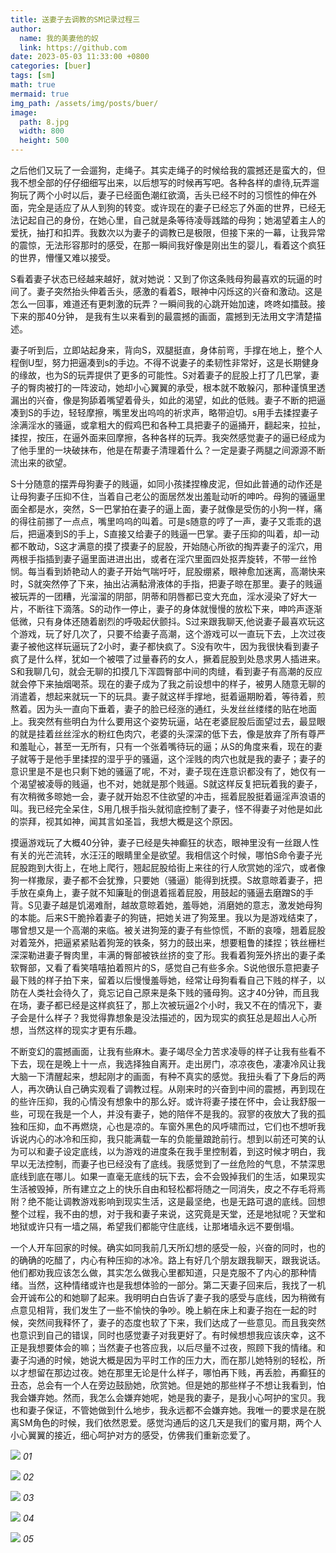 ```yaml
---
title: 送妻子去调教的SM记录过程三
author:
  name: 我的美妻他的奴
  link: https://github.com
date: 2023-05-03 11:33:00 +0800
categories: [buer]
tags: [sm]
math: true
mermaid: true
img_path: /assets/img/posts/buer/
image:
  path: 8.jpg
  width: 800
  height: 500
---
```


之后他们又玩了一会遛狗，走绳子。其实走绳子的时候给我的震撼还是蛮大的，但我不想全部的仔仔细细写出来，以后想写的时候再写吧。各种各样的虐待,玩弄遛狗玩了两个小时以后，妻子已经面色潮红欲滴，舌头已经不时的习惯性的伸在外面，完全是适应了从人到狗的转变。或许现在的妻子已经忘了外面的世界，已经无法记起自己的身份，在她心里，自己就是条等待凌辱践踏的母狗；她渴望着主人的爱抚，抽打和扣弄。我数次以为妻子的调教已是极限，但接下来的一幕，让我异常的震惊，无法形容那时的感受，在那一瞬间我好像是刚出生的婴儿，看着这个疯狂的世界，懵懂又难以接受。

S看着妻子状态已经越来越好，就对她说：又到了你这条贱母狗最喜欢的玩逼的时间了。妻子突然抬头伸着舌头，感激的看着S，眼神中闪烁这的兴奋和激动。这是怎么一回事，难道还有更刺激的玩弄？一瞬间我的心跳开始加速，咚咚如擂鼓。接下来的那40分钟， 是我有生以来看到的最震撼的画面，震撼到无法用文字清楚描述。

妻子听到后，立即站起身来，背向S，双腿挺直，身体前弯，手撑在地上，整个人程倒U型，努力把逼凑到s的手边。不得不说妻子的柔韧性非常好，这是长期健身的缘故，也为S的玩弄提供了更多的可能性。S对着妻子的屁股上打了几巴掌，妻子的臀肉被打的一阵波动，她却小心翼翼的承受，根本就不敢躲闪，那种谨慎里透漏出的兴奋，像是狗舔着嘴望着骨头，如此的渴望，如此的低贱。妻子不断的把逼凑到S的手边，轻轻摩擦，嘴里发出呜呜的祈求声，略带迫切。s用手去揉捏妻子涂满淫水的骚逼，或拿粗大的假鸡巴和各种工具把妻子的逼捅开，翻起来，拉扯，揉捏，按压，在逼外面来回摩擦，各种各样的玩弄。我突然感觉妻子的逼已经成为了他手里的一块破抹布，他是在帮妻子清理着什么？一定是妻子两腿之间源源不断流出来的欲望。

S十分随意的摆弄母狗妻子的贱逼，如同小孩揉捏橡皮泥，但如此普通的动作还是让母狗妻子压抑不住，当着自己老公的面居然发出羞耻动听的呻吟。母狗的骚逼里面全都是水，突然，S一巴掌拍在妻子的逼上面，妻子就像是受伤的小狗一样，痛的得往前挪了一点点，嘴里呜呜的叫着。可是s随意的哼了一声，妻子又乖乖的退后，把逼凑到S的手上，S直接又给妻子的贱逼一巴掌。妻子压抑的叫着，却一动都不敢动，S这才满意的摸了摸妻子的屁股，开始随心所欲的掏弄妻子的淫穴，用两根手指插到妻子逼里面进进出出，或者在淫穴里面四处抠弄旋转，不带一丝怜悯。每当看到娇艳动人的妻子开始气喘吁吁，屁股绷紧，眼神愈加迷离，高潮快来时，S就突然停了下来，抽出沾满黏滑液体的手指，把妻子晾在那里。妻子的贱逼被玩弄的一团糟，光溜溜的阴部，阴蒂和阴唇都已变大充血，淫水浸染了好大一片，不断往下滴落。S的动作一停止，妻子的身体就慢慢的放松下来，呻吟声逐渐低微，只有身体还随着剧烈的呼吸起伏颤抖。S过来跟我聊天,他说妻子最喜欢玩这个游戏，玩了好几次了，只要不给妻子高潮，这个游戏可以一直玩下去，上次过夜妻子被他这样玩逼玩了2小时，妻子都快疯了。S没有吹牛，因为我很快看到妻子疯了是什么样，犹如一个被喂了过量春药的女人，撅着屁股到处恳求男人插进来。S和我聊几句，就会无聊的扣摸几下浑圆臀部中间的肉缝，看到妻子有高潮的反应就会停下来抽烟喝茶。现在的妻子成为了我之前设想中的样子，被男人随意无聊的消遣着，想起来就玩一下的玩具。妻子就这样手撑地，挺着逼期盼着，等待着，煎熬着。因为头一直向下垂着，妻子的脸已经涨的通红，头发丝丝缕缕的贴在地面上。我突然有些明白为什么要用这个姿势玩逼，站在老婆屁股后面望过去，最显眼的就是挂着丝丝淫水的粉红色肉穴，老婆的头深深的低下去，像是放弃了所有尊严和羞耻心，甚至一无所有，只有一个张着嘴待玩的逼；从S的角度来看，现在的妻子就等于是他手里揉捏的湿乎乎的骚逼，这个淫贱的肉穴也就是我的妻子；妻子的意识里是不是也只剩下她的骚逼了呢，不对，妻子现在连意识都没有了，她仅有一个渴望被凌辱的贱逼，也不对，她就是那个贱逼。S就这样反复把玩着我的妻子，有次稍微多晾她一会，妻子就开始忍不住欲望的冲击，摇着屁股挺着逼淫声浪语的叫。我已经完全呆住，S用几根手指头就彻底控制了妻子，怪不得妻子对他是如此的崇拜，视其如神，闻其言如圣旨，我想大概是这个原因。

摸逼游戏玩了大概40分钟，妻子已经是失神癫狂的状态，眼神里没有一丝跟人性有关的光芒流转，水汪汪的眼睛里全是欲望。我相信这个时候，哪怕S命令妻子光屁股跑到大街上，在地上爬行，翘起屁股给街上来往的行人欣赏她的淫穴，或者像狗一样撒尿，妻子都不会犹豫，只要她（骚逼）能得到抚摸。S故意晾着妻子，把手放在桌角上，妻子就不知廉耻的倒退着摇着屁股，用鼓起的骚逼去磨蹭S的手背。S见妻子越是饥渴难耐，越故意晾着她，羞辱她，消磨她的意志，激发她母狗的本能。后来S干脆拎着妻子的狗链，把她关进了狗笼里。我以为是游戏结束了，哪曾想又是一个高潮的来临。被关进狗笼的妻子有些惊慌，不断的哀嚎，翘着屁股对着笼外，把逼紧紧贴着狗笼的铁条，努力的鼓出来，想要粗鲁的揉捏；铁丝栅栏深深勒进妻子臀肉里，丰满的臀部被铁丝挤的变了形。我看着狗笼外挤出的妻子柔软臀部，又看了看笑嘻嘻拍着照片的S，感觉自己有些多余。S说他很乐意把妻子最下贱的样子拍下来，留着以后慢慢羞辱她，经常让母狗看看自己下贱的样子，以防在人类社会待久了，竟忘记自己原来是条下贱的骚母狗。这才40分钟，而且我在场，妻子都已经是这样疯狂了，那上次被玩逼2个小时，我又不在的情况下，妻子会是什么样子？我觉得靠想象是没法描述的，因为现实的疯狂总是超出人心所想，当然这样的现实才更有乐趣。

不断变幻的震撼画面，让我有些麻木。妻子竭尽全力苦求凌辱的样子让我有些看不下去，现在是晚上十一点，我选择独自离开。走出房门，凉凉夜色，凄凄冷风让我大脑一下清醒起来，想起刚才的画面，有种不真实的感觉。我扭头看了下身后的两人，再次确认自己确实观看了调教过程。从刚来时的兴奋到中间的震撼，再到现在的些许压抑，我的心情没有想象中的那么好。或许将妻子搂在怀中，会让我舒服一些，可现在我是一个人，并没有妻子，她的陪伴不是我的。寂寥的夜放大了我的孤独和压抑，血不再燃烧，心也是凉的。车窗外黑色的风呼啸而过，它们也不想听我诉说内心的冰冷和压抑，我只能满载一车的负能量踉跄前行。想到以前还可笑的认为可以和妻子设定底线，以为游戏的进度条在我手里控制着，到这时候才明白，我早以无法控制，而妻子也已经没有了底线。我感觉到了一丝危险的气息，不禁深思底线到底在哪儿。如果一直毫无底线的玩下去，会不会毁掉我们的生活，如果现实生活被毁掉，所有建立之上的快乐自由和轻松都将随之一同消失，皮之不存毛将焉附？绝不能让调教游戏影响到现实生活，这是最坚绝，也是无路可退的底线。回想整个过程，我不由的想，对于我和妻子来说，这究竟是天堂，还是地狱呢？天堂和地狱或许只有一墙之隔，希望我们都能守住底线，让那堵墙永远不要倒塌。

一个人开车回家的时候。确实如同我前几天所幻想的感受一般，兴奋的同时，也的的确确的吃醋了，内心有种压抑的冰冷。路上有好几个朋友跟我聊天，跟我说话。他们都劝我应该怎么做，其实怎么做我心里都知道，只是克服不了内心的那种情绪。当然，这种情绪或许也是我想体验的一部分。第二天妻子回来后，我找了一机会开诚布公的和她聊了起来。我明明白白告诉了妻子我的感受与底线，因为稍微有点意见相背，我们发生了一些不愉快的争吵。晚上躺在床上和妻子抱在一起的时候，突然间我释怀了，妻子的态度也软了下来，我们达成了一些意见。而且我突然也意识到自己的错误，同时也感觉妻子对我更好了。有时候想想我应该庆幸，这不正是我想要体会的嘛；当然妻子也答应我，以后尽量不过夜，照顾下我的情绪。和妻子沟通的时候，她说大概是因为平时工作的压力大，而在那儿她特别的轻松，所以才想留在那边过夜。她在那里无论是什么样子，哪怕再下贱，再丢脸，再癫狂的丑态，总会有一个人在旁边鼓励她，欣赏她。但是她的那些样子不想让我看到，怕我会嫌弃她。然而，我怎么会嫌弃她呢，她是我的妻子，是我小心呵护的宝贝。我也和妻子保证，不管她做到什么地步，我永远都不会嫌弃她。我唯一的要求是在脱离SM角色的时候，我们依然恩爱。感觉沟通后的这几天是我们的蜜月期，两个人小心翼翼的接近，细心呵护对方的感受，仿佛我们重新恋爱了。

![](8.jpg)
_01_

![](9.jpg)
_02_

![](10.jpg)
_03_

![](10-1.jpg)
_04_

![](11.jpg)
_05_